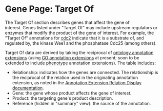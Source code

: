 # Gene Page: Target Of

The Target Of section describes genes that affect the gene of
interest. Genes listed under "Target Of" may include upstream regulators
or enzymes that modify the product of the gene of interest. For example,
the "Target Of" annotations for
[cdc2](/spombe/result/SPBC11B10.09#recipext) indicate that it is a
substrate of, and regulated by, the kinase Wee1 and the phosphatase
Cdc25 (among others).

Target Of data are derived by taking the reciprocal of [ontology
annotation extensions](/faqs/what-annotation-extension) (using [GO
annotation extensions](/documentation/gene-page-gene-ontology#ann_ext)
at present; soon to be extended to include
[phenotype](/documentation/gene-page-phenotypes) annotation extensions).
The table includes:

-   Relationship: indicates how the genes are connected. The
    relationship is the reciprocal of the relation used in the
    originating annotation extension, as noted in the [Annotation
    Extension Relation Display
    documentation](/documentation/gene-page-annotation-extension-relation-display).
-   Gene: the gene whose product affects the gene of interest.
-   Product: the targeting gene's product description.
-   Reference (hidden in "summary" view): the source of the annotation.
